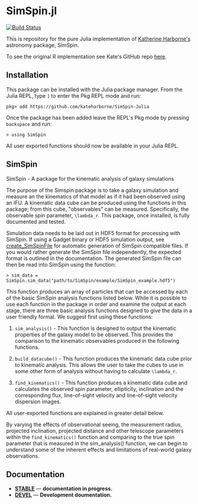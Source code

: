 # SimSpin.jl

[![Build Status](https://travis-ci.com/kateharborne/SimSpin-Julia.svg?branch=master)](https://travis-ci.com/kateharborne/SimSpin-Julia)

This is repository for the pure Julia implementation of [Katherine Harborne's](https://github.com/kateharborne) astronomy package, SimSpin.

To see the original R implementation see Kate's GitHub repo [here](https://github.com/kateharborne/SimSpin).

## Installation

This package can be installed with the Julia package manager.
From the Julia REPL, type `]` to enter the Pkg REPL mode and run:

```
pkg> add https://github.com/kateharborne/SimSpin-Julia
```

Once the package has been added leave the REPL's Pkg mode by pressing `backspace` and run:

```
> using SimSpin
```

All user exported functions should now be available in your Julia REPL.

## SimSpin

SimSpin - A package for the kinematic analysis of galaxy simulations

The purpose of the Simspin package is to take a galaxy simulation and measure an the kinematics of that model as if it had been observed using an IFU. A kinematic data cube can be produced using the functions in this package; from this cube, "observables" can be measured. Specifically, the observable spin parameter, ``\lambda_r``. This package, once installed, is fully documented and tested.

Simulation data needs to be laid out in HDF5 format for processing with SimSpin. If using a Gadget binary or HDF5 simulation output, see [create_SimSpinFile](https://github.com/kateharborne/create_SimSpinFile) for automatic generation of SimSpin compatible files.  If you would rather generate the SimSpin file independently, the expected format is outlined in the documentation. The generated SimSpin file can then be read into SimSpin using the function:

```
> sim_data = SimSpin.sim_data("path/to/SimSpin/example/SimSpin_example.hdf5")
```

This function produces an array of particles that can be accessed by each of the basic SimSpin analysis functions listed below. While it is possible to use each function in the package in order and examine the output at each stage, there are three basic analysis functions designed to give the data in a user friendly format. We suggest first using these functions:

1. `sim_analysis()` - This function is designed to output the kinematic properties of the galaxy model to be observed. This provides the comparison to the kinematic observables produced in the following functions.

2. `build_datacube()` - This function produces the kinematic data cube prior to kinematic analysis. This allows the user to take the cubes to use in some other form of analysis without having to calculate ``\lambda_r``.

3. `find_kinematics()` - This function produces a kinematic data cube and calculates the observed spin parameter, ellipticity, inclination and the corresponding flux, line-of-sight velocity and line-of-sight velocity dispersion images.

All user-exported functions are explained in greater detail below.

By varying the effects of observational seeing, the measurement radius, projected inclination, projected distance and other telescope parameters within the `find_kinematics()` function and comparing to the true spin parameter that is measured in the sim_analysis() function, we can begin to understand some of the inherent effects and limitations of real-world galaxy observations.

## Documentation

- [**STABLE**](https://kateharborne.github.io/SimSpin-Julia/stable) &mdash; **documentation in progress.**
- [**DEVEL**](https://kateharborne.github.io/SimSpin-Julia/dev) &mdash; **Development doumentation.**
